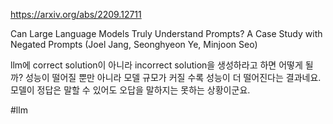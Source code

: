 https://arxiv.org/abs/2209.12711

Can Large Language Models Truly Understand Prompts? A Case Study with Negated Prompts (Joel Jang, Seonghyeon Ye, Minjoon Seo)

llm에 correct solution이 아니라 incorrect solution을 생성하라고 하면 어떻게 될까? 성능이 떨어질 뿐만 아니라 모델 규모가 커질 수록 성능이 더 떨어진다는 결과네요. 모델이 정답은 말할 수 있어도 오답을 말하지는 못하는 상황이군요.

#llm 